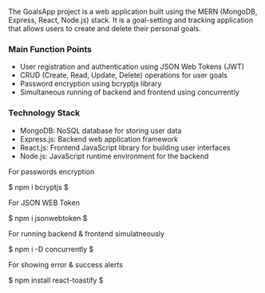  
The GoalsApp project is a web application built using the MERN (MongoDB, Express, React, Node.js) stack. It is a goal-setting and tracking application that allows users to create and delete their personal goals.

### Main Function Points
- User registration and authentication using JSON Web Tokens (JWT)
- CRUD (Create, Read, Update, Delete) operations for user goals
- Password encryption using bcryptjs library
- Simultaneous running of backend and frontend using concurrently

### Technology Stack
- MongoDB: NoSQL database for storing user data
- Express.js: Backend web application framework
- React.js: Frontend JavaScript library for building user interfaces
- Node.js: JavaScript runtime environment for the backend


For passwords encryption

$ npm i bcryptjs $

For JSON WEB Token

$ npm i jsonwebtoken $

For running backend & frontend simulatneously

$ npm i -D concurrently $

For showing error & success alerts

$ npm install react-toastify $
